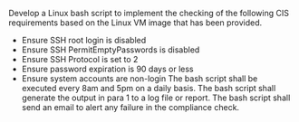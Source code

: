 Develop a Linux bash script to implement the checking of the following CIS requirements based on the Linux VM image that has been provided. 
 - Ensure SSH root login is disabled
 - Ensure SSH PermitEmptyPasswords is disabled
 - Ensure SSH Protocol is set to 2
 - Ensure password expiration is 90 days or less
 - Ensure system accounts are non-login
The bash script shall be executed every 8am and 5pm on a daily basis.
The bash script shall generate the output in para 1 to a log file or report.
The bash script shall send an email to alert any failure in the compliance check.
